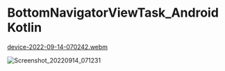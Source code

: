 # BottomNavigatorViewTask_AndroidKotlin
[device-2022-09-14-070242.webm](https://user-images.githubusercontent.com/19777080/190039637-ac789c47-a995-4cc3-9171-47acbb86d591.webm)

![Screenshot_20220914_071231](https://user-images.githubusercontent.com/19777080/190039769-6702a1cf-d0c2-49be-80c6-60e036021013.png)
